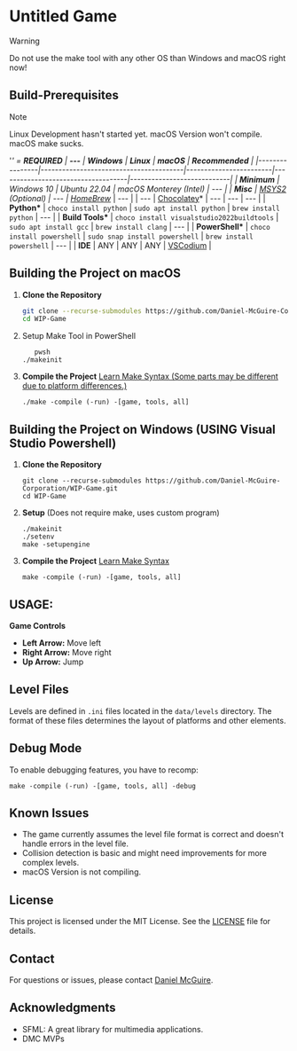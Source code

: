 
# Untitled Game

> [!WARNING]
> 
> Do not use the make tool with any other OS than Windows and macOS right now!

## Build-Prerequisites

> [!NOTE]
>
> Linux Development hasn't started yet. macOS Version won't compile. macOS make sucks.

'*' = **REQUIRED**
| **---**        | **Windows**                            | **Linux**              | **macOS**                          | **Recommended**            |
|----------------|----------------------------------------|------------------------|------------------------------------|----------------------------|
| **Minimum**    | Windows 10                             | Ubuntu 22.04            | macOS Monterey (Intel)             | ---                        |
| **Misc**       | [MSYS2](https://github.com/msys2/msys2-installer/releases/download/2024-07-27/msys2-x86_64-20240727.exe) (Optional) | ---                    | [HomeBrew](https://github.com/Homebrew/brew/releases/download/4.3.23/Homebrew-4.3.23.pkg)* | ---                        |
| --- | [Chocolatey](https://chocolatey.org/install)* | ---                    | ---                                | ---                        |
| **Python\***   | `choco install python`                 | `sudo apt install python` | `brew install python`              | ---                        |
| **Build Tools\*** | `choco install visualstudio2022buildtools` | `sudo apt install gcc`   | `brew install clang`               | ---                        |
| **PowerShell\*** | `choco install powershell`            | `sudo snap install powershell` | `brew install powershell`          | ---                        |
| **IDE**        | ANY                                    | ANY                    | ANY                                | [VSCodium](https://vscodium.com) |


## Building the Project on macOS
1. **Clone the Repository**
   ```bash
   git clone --recurse-submodules https://github.com/Daniel-McGuire-Corporation/WIP-Game.git
   cd WIP-Game
   ```
2. Setup Make Tool in PowerShell
   ```pwsh
      pwsh
   ./makeinit
   ```
3. **Compile the Project** [Learn Make Syntax (Some parts may be different due to platform differences.)](https://github.com/Daniel-McGuire-Corporation/WIP-Game/wiki/Make-Guide)
   ```pwsh
   ./make -compile (-run) -[game, tools, all]
   ```

## Building the Project on Windows (USING Visual Studio Powershell)

1. **Clone the Repository**

   ```pwsh
   git clone --recurse-submodules https://github.com/Daniel-McGuire-Corporation/WIP-Game.git
   cd WIP-Game
   ```
   
2. **Setup** (Does not require make, uses custom program)
   ```pwsh
   ./makeinit
   ./setenv
   make -setupengine
   ```


3. **Compile the Project** [Learn Make Syntax](https://github.com/Daniel-McGuire-Corporation/WIP-Game/wiki/Make-Guide)
   ```pwsh
   make -compile (-run) -[game, tools, all]
   ```
## USAGE:

**Game Controls**

   - **Left Arrow:** Move left
   - **Right Arrow:** Move right
   - **Up Arrow:** Jump

## Level Files

Levels are defined in `.ini` files located in the `data/levels` directory. The format of these files determines the layout of platforms and other elements.

## Debug Mode

To enable debugging features, you have to recomp:

```pwsh
make -compile (-run) -[game, tools, all] -debug
```

## Known Issues

- The game currently assumes the level file format is correct and doesn't handle errors in the level file.
- Collision detection is basic and might need improvements for more complex levels.
- macOS Version is not compiling.

## License

This project is licensed under the MIT License. See the [LICENSE](LICENSE) file for details.

## Contact

For questions or issues, please contact [Daniel McGuire](mailto:danielmcguire23@icloud.com).

## Acknowledgments

- SFML: A great library for multimedia applications.
- DMC MVPs


